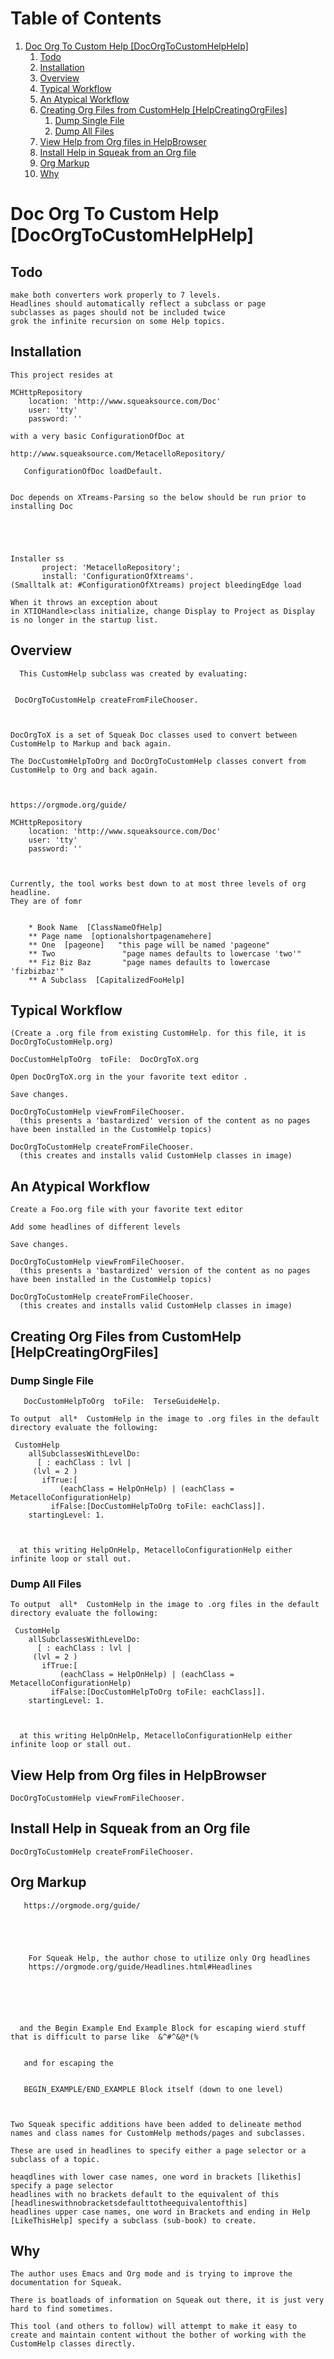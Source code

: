 # Table of Contents1.  [Doc Org To Custom Help [DocOrgToCustomHelpHelp]](#org5153966)    1.  [Todo](#orgb8fd7de)    2.  [Installation](#org7611a2b)    3.  [Overview](#orgb3df0ec)    4.  [Typical Workflow](#org58ac6c6)    5.  [An Atypical Workflow](#org2365bfd)    6.  [Creating Org Files from CustomHelp [HelpCreatingOrgFiles]](#org256b9aa)        1.  [Dump Single File](#org8aa86b4)        2.  [Dump All Files](#org0c1bbb5)    7.  [View Help from Org files in HelpBrowser](#orgabb2823)    8.  [Install Help in Squeak from an Org file](#org841ec26)    9.  [Org Markup](#orgad62cff)    10. [Why](#orgb3fd74d)<a id="org5153966"></a># Doc Org To Custom Help [DocOrgToCustomHelpHelp]<a id="orgb8fd7de"></a>## Todo    make both converters work properly to 7 levels.    Headlines should automatically reflect a subclass or page     subclasses as pages should not be included twice    grok the infinite recursion on some Help topics.<a id="org7611a2b"></a>## Installation        This project resides at        MCHttpRepository        location: 'http://www.squeaksource.com/Doc'        user: 'tty'        password: ''        with a very basic ConfigurationOfDoc at         http://www.squeaksource.com/MetacelloRepository/           ConfigurationOfDoc loadDefault.            Doc depends on XTreams-Parsing so the below should be run prior to installing Doc                        Installer ss           project: 'MetacelloRepository';           install: 'ConfigurationOfXtreams'.    (Smalltalk at: #ConfigurationOfXtreams) project bleedingEdge load        When it throws an exception about     in XTIOHandle>class initialize, change Display to Project as Display is no longer in the startup list.<a id="orgb3df0ec"></a>## Overview          This CustomHelp subclass was created by evaluating:             DocOrgToCustomHelp createFromFileChooser.                DocOrgToX is a set of Squeak Doc classes used to convert between CustomHelp to Markup and back again.        The DocCustomHelpToOrg and DocOrgToCustomHelp classes convert from CustomHelp to Org and back again.                https://orgmode.org/guide/        MCHttpRepository        location: 'http://www.squeaksource.com/Doc'        user: 'tty'        password: ''                Currently, the tool works best down to at most three levels of org headline.    They are of fomr                * Book Name  [ClassNameOfHelp]         ** Page name  [optionalshortpagenamehere]        ** One  [pageone]   "this page will be named 'pageone"        ** Two               "page names defaults to lowercase 'two'"        ** Fiz Biz Baz       "page names defaults to lowercase 'fizbizbaz'"        ** A Subclass  [CapitalizedFooHelp]<a id="org58ac6c6"></a>## Typical Workflow        (Create a .org file from existing CustomHelp. for this file, it is DocOrgToCustomHelp.org)         DocCustomHelpToOrg  toFile:  DocOrgToX.org        Open DocOrgToX.org in the your favorite text editor .        Save changes.        DocOrgToCustomHelp viewFromFileChooser.      (this presents a 'bastardized' version of the content as no pages have been installed in the CustomHelp topics)        DocOrgToCustomHelp createFromFileChooser.      (this creates and installs valid CustomHelp classes in image)<a id="org2365bfd"></a>## An Atypical Workflow        Create a Foo.org file with your favorite text editor        Add some headlines of different levels         Save changes.        DocOrgToCustomHelp viewFromFileChooser.      (this presents a 'bastardized' version of the content as no pages have been installed in the CustomHelp topics)        DocOrgToCustomHelp createFromFileChooser.      (this creates and installs valid CustomHelp classes in image)<a id="org256b9aa"></a>## Creating Org Files from CustomHelp [HelpCreatingOrgFiles]<a id="org8aa86b4"></a>### Dump Single File       DocCustomHelpToOrg  toFile:  TerseGuideHelp.        To output  all*  CustomHelp in the image to .org files in the default directory evaluate the following:         CustomHelp         allSubclassesWithLevelDo:          [ : eachClass : lvl |     	 (lvl = 2 )     	   ifTrue:[	    	       (eachClass = HelpOnHelp) | (eachClass = MetacelloConfigurationHelp)      		 ifFalse:[DocCustomHelpToOrg toFile: eachClass]].        startingLevel: 1.                  at this writing HelpOnHelp, MetacelloConfigurationHelp either infinite loop or stall out.<a id="org0c1bbb5"></a>### Dump All Files    To output  all*  CustomHelp in the image to .org files in the default directory evaluate the following:         CustomHelp         allSubclassesWithLevelDo:          [ : eachClass : lvl |     	 (lvl = 2 )     	   ifTrue:[	    	       (eachClass = HelpOnHelp) | (eachClass = MetacelloConfigurationHelp)      		 ifFalse:[DocCustomHelpToOrg toFile: eachClass]].        startingLevel: 1.                  at this writing HelpOnHelp, MetacelloConfigurationHelp either infinite loop or stall out.<a id="orgabb2823"></a>## View Help from Org files in HelpBrowser    DocOrgToCustomHelp viewFromFileChooser.<a id="org841ec26"></a>## Install Help in Squeak from an Org file    DocOrgToCustomHelp createFromFileChooser.<a id="orgad62cff"></a>## Org Markup       https://orgmode.org/guide/                            For Squeak Help, the author chose to utilize only Org headlines         https://orgmode.org/guide/Headlines.html#Headlines                                 and the Begin Example End Example Block for escaping wierd stuff that is difficult to parse like  &^#^&@*(%                and for escaping the                BEGIN_EXAMPLE/END_EXAMPLE Block itself (down to one level)                Two Squeak specific additions have been added to delineate method names and class names for CustomHelp methods/pages and subclasses.            These are used in headlines to specify either a page selector or a subclass of a topic.        heaqdlines with lower case names, one word in brackets [likethis] specify a page selector    headlines with no brackets default to the equivalent of this [headlineswithnobracketsdefaulttotheequivalentofthis]    headlines upper case names, one word in Brackets and ending in Help [LikeThisHelp] specify a subclass (sub-book) to create.<a id="orgb3fd74d"></a>## Why                The author uses Emacs and Org mode and is trying to improve the documentation for Squeak.        There is boatloads of information on Squeak out there, it is just very hard to find sometimes.        This tool (and others to follow) will attempt to make it easy to create and maintain content without the bother of working with the CustomHelp classes directly.